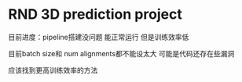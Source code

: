 # RND 3D prediction project
目前进度：pipeline搭建没问题 能正常运行 但是训练效率低

目前batch size和 num alignments都不能设太大 可能是代码还存在些漏洞

应该找到更高训练效率的方法